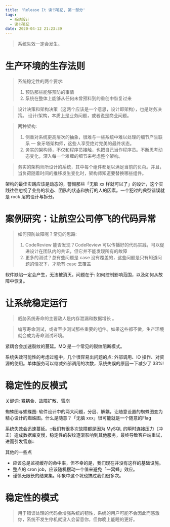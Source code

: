 ```yaml
---
title: 'Release It 读书笔记, 第一部分'
tags:
  - 系统设计
  - 读书笔记
date: 2020-04-12 21:23:39
---
```



> 系统失效一定会发生。

# 生产环境的生存法则
> 系统稳定性的两个要求:
> 1.  预防那些能够预防的事情
> 2. 系统在整体上能够从任何未曾预料到的重创中恢复过来


> 设计决策和架构决策（这两个应该是一个意思，设计即架构），也是财务决策。
> 设计/架构，本质上是业务问题，或者说是商业问题。

> 两种架构:
> 1. 侧重对系统更高层次的抽象，很难与一些系统中难以处理的细节产生联系 — 象牙塔架构师，这些人享受绝对完美的最终状态。
> 2. 务实的架构师，不仅和程序员接触，也把自己当作程序员。不断思考动态变化，深入每一个难缠的细节来考虑整个架构。

> 务实的架构师所设计的系统，其中每个组件都足以满足当前的负荷。并且，当负荷随着时间的推移发生变化时，架构师知道要替换哪些组件。

架构的最佳实践应该是动态的，警惕那些「无脑 xx 样就可以了」的设计，这个实践往往忽视了业务的状态、团队的状态和执行的人的因素。一个犯过的典型错误就是 rock 层的设计与拆分。

# 案例研究：让航空公司停飞的代码异常
> 如何预防故障呢？常见的思路:
> 1. CodeReview 能否发现？CodeReview 可以传播好的代码实践，可以促进设计在团队内的共识，但它并不能发现所有的故障
> 2. 更多的测试？总有些问题是 case 没有覆盖的，这些问题是只有知道问题的情况下，才能有 case 去覆盖

软件缺陷一定会产生，无法被消灭。问题在于: 如何控制影响范围，以及如何从故障中恢复。

# 让系统稳定运行
> 威胁系统寿命的主要敌人是内存泄漏和数据增长 。

> 编写寿命测试，或者至少测试那些重要的组件。如果这些都不做，生产环境就会成为寿命测试环境。

紧耦合会加速裂纹的蔓延。MQ 是一个常见的裂纹阻断模式。

系统失效可能性的考虑过程中，几个很容易出问题的点: 外部调用、IO 操作、对资源的使用。单体服务可以缩减外部调用的次数，系统失误的原因一下减少了 33%!

# 稳定性的反模式
关键词: 紧耦合、故障扩散、雪崩

蜘蛛图与蝴蝶图: 软件设计中的两大问题，分层、解耦，让随意设置的蜘蛛图变为精心设计的蜘蛛图。什么是随意？「无脑 xxx」很可能就是一个随意的Flag

系统失效会迅速蔓延。::我们有很多次故障都是因为 MySQL 的瞬时连接压力（冲击）造成数据库变慢，稳定性的裂纹逐渐影响到其他服务，最终导致客户端重试，进而引发雪崩::

其他的一些点
* 应该总是监视缓存的命中率，但不幸的是，我们现在并没有这样的基础设施。
* 整点的 cron job，应该随机摆动一个值来避免「一窝蜂」效应。
* 谨慎无限长的结果集。印象中这个坑也搞过我们很多次。

# 稳定性的模式
> 用于错误处理的代码会增强系统的韧性，系统的用户可能不会因此而感激你，系统不发生停机就没人会留意你，但你晚上能睡的更好。
